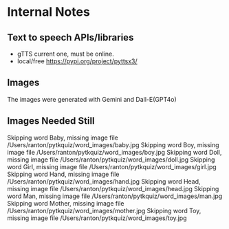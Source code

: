 # Internal Notes

## Text to speech APIs/libraries

- gTTS current one, must be online.
- local/free https://pypi.org/project/pyttsx3/

## Images

The images were generated with Gemini and Dall-E(GPT4o)

## Images Needed Still


Skipping word Baby, missing image file /Users/ranton/pytkquiz/word_images/baby.jpg
Skipping word Boy, missing image file /Users/ranton/pytkquiz/word_images/boy.jpg
Skipping word Doll, missing image file /Users/ranton/pytkquiz/word_images/doll.jpg
Skipping word Girl, missing image file /Users/ranton/pytkquiz/word_images/girl.jpg
Skipping word Hand, missing image file /Users/ranton/pytkquiz/word_images/hand.jpg
Skipping word Head, missing image file /Users/ranton/pytkquiz/word_images/head.jpg
Skipping word Man, missing image file /Users/ranton/pytkquiz/word_images/man.jpg
Skipping word Mother, missing image file /Users/ranton/pytkquiz/word_images/mother.jpg
Skipping word Toy, missing image file /Users/ranton/pytkquiz/word_images/toy.jpg
